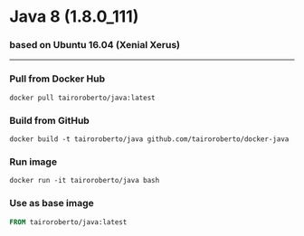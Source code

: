 # Java 8 (1.8.0_111)
### based on Ubuntu 16.04 (Xenial Xerus)
----
### Pull from Docker Hub
```
docker pull tairoroberto/java:latest
```

### Build from GitHub
```
docker build -t tairoroberto/java github.com/tairoroberto/docker-java
```

### Run image
```
docker run -it tairoroberto/java bash
```

### Use as base image
```Dockerfile
FROM tairoroberto/java:latest
```